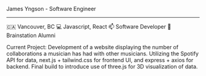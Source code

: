 James Yngson - Software Engineer

____________________

🇨🇦 Vancouver, BC
💻 Javascript, React
📫 Software Developer
🧠 Brainstation Alumni

Current Project: Development of a website displaying the number of collaborations a musician has had with other musicians. Utilizing the Spotify API for data, next.js + tailwind.css for frontend UI, and express + axios for backend. Final build to introduce use of three.js for 3D visualization of data.

<!--
**TjArevalo/TjArevalo** is a ✨ _special_ ✨ repository because its `README.md` (this file) appears on your GitHub profile.

Here are some ideas to get you started:

- 🔭 I’m currently working on ...
- 🌱 I’m currently learning ...
- 👯 I’m looking to collaborate on ...
- 🤔 I’m looking for help with ...
- 💬 Ask me about ...
- 📫 How to reach me: ...
- 😄 Pronouns: ...
- ⚡ Fun fact: ...
-->
